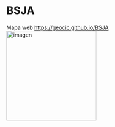 # BSJA
Mapa web
https://geocic.github.io/BSJA <img width="235" alt="imagen" src="https://github.com/user-attachments/assets/ac17fabf-54bd-4a50-9d09-923749743bc7" />

